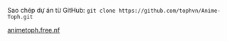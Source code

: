 Sao chép dự án từ GitHub: `git clone https://github.com/tophvn/Anime-Toph.git`


[animetoph.free.nf](http://animetoph.free.nf/)

